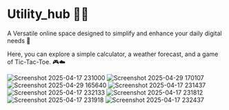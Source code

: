 # Utility_hub 👩‍💻
 A Versatile online space designed to simplify and enhance your daily digital needs 🙂
 
Here, you can explore a simple calculator, a weather forecast, and a game of Tic-Tac-Toe. 🎮☁️


![Screenshot 2025-04-17 231000](https://github.com/user-attachments/assets/934c519c-3550-4c26-af86-ab49843bd4ef)
![Screenshot 2025-04-29 170107](https://github.com/user-attachments/assets/1888fa0f-0dac-4b66-825a-b2a56ae0d582)
![Screenshot 2025-04-29 165640](https://github.com/user-attachments/assets/1b275077-ba52-4aef-ad9c-cb775952aa4d)
![Screenshot 2025-04-17 231437](https://github.com/user-attachments/assets/9f383af8-178f-415d-80b2-c7e6f945fa29)
![Screenshot 2025-04-17 232133](https://github.com/user-attachments/assets/8f2a5661-ecd1-4d37-b714-9110a3cb70a6)
![Screenshot 2025-04-17 231812](https://github.com/user-attachments/assets/7b4ac037-2f1e-4e1c-b0df-5c27cbca23c9)
![Screenshot 2025-04-17 231918](https://github.com/user-attachments/assets/9d7ff253-0d1c-404a-ac87-ab00fd1bb522)
![Screenshot 2025-04-17 232437](https://github.com/user-attachments/assets/3251bece-1123-4201-a550-c85929be3572)
